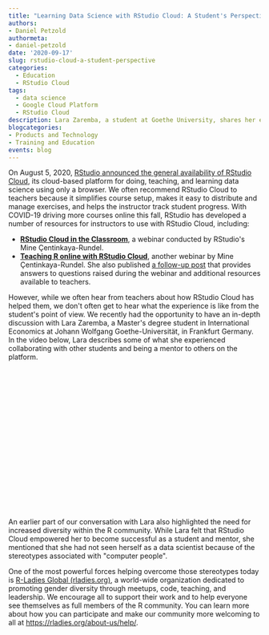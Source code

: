 ```yaml
---
title: "Learning Data Science with RStudio Cloud: A Student's Perspective"
authors: 
- Daniel Petzold
authormeta:
- daniel-petzold
date: '2020-09-17'
slug: rstudio-cloud-a-student-perspective
categories:
  - Education
  - RStudio Cloud
tags:
  - data science
  - Google Cloud Platform
  - RStudio Cloud
description: Lara Zaremba, a student at Goethe University, shares her experiences using RStudio Cloud to learn data science and how it has empowered her to help teach others.
blogcategories:
- Products and Technology
- Training and Education
events: blog
---
```


On August 5, 2020, <a href="https://blog.rstudio.com/2020/08/05/rstudio-cloud-announcement/" target="_blank" rel="noopener noreferrer">RStudio announced the general availability of RStudio Cloud</a>, its cloud-based platform for doing, teaching, and learning data science using only a browser. We often recommend RStudio Cloud to teachers because it simplifies course setup, makes it easy to distribute and manage exercises, and helps the instructor track student progress. With COVID-19 driving more courses online this fall, RStudio has developed a number of resources for instructors to use with RStudio Cloud, including:

- <a href="https://rstudio.com/resources/webinars/rstudio-cloud-in-the-classroom/" target="_blank" rel="noopener noreferrer">**RStudio Cloud in the Classroom**</a>, a webinar conducted by RStudio's Mine Çentinkaya-Rundel. 
- <a href="https://rstudio.com/resources/webinars/teaching-r-online-with-rstudio-cloud/" target="_blank" rel="noopener noreferrer">**Teaching R online with RStudio Cloud**</a>, another webinar by Mine Çentinkaya-Rundel. She also published <a href="https://education.rstudio.com/blog/2020/04/teaching-with-rstudio-cloud-q-a/" target="_blank" rel="noopener noreferrer">a follow-up post</a> that provides answers to questions raised during the webinar and additional resources available to teachers.

However, while we often hear from teachers about how RStudio Cloud has helped them, we don't often get to hear what the experience is like from the student's point of view. We recently had the opportunity to have an in-depth discussion with Lara Zaremba, a Master's degree student in International Economics at Johann Wolfgang Goethe-Universität, in Frankfurt Germany. In the video below, Lara describes some of what she experienced collaborating with other students and being a mentor to others on the platform.

<script src="https://fast.wistia.com/embed/medias/ipsl06x9s1.jsonp" async></script><script src="https://fast.wistia.com/assets/external/E-v1.js" async></script><div class="wistia_responsive_padding" style="padding:56.25% 0 0 0;position:relative;"><div class="wistia_responsive_wrapper" style="height:100%;left:0;position:absolute;top:0;width:100%;"><div class="wistia_embed wistia_async_ipsl06x9s1 seo=false videoFoam=true" style="height:100%;position:relative;width:100%"><div class="wistia_swatch" style="height:100%;left:0;opacity:0;overflow:hidden;position:absolute;top:0;transition:opacity 200ms;width:100%;"><img src="https://fast.wistia.com/embed/medias/ipsl06x9s1/swatch" style="filter:blur(5px);height:100%;object-fit:contain;width:100%;" alt="" aria-hidden="true" onload="this.parentNode.style.opacity=1;" /></div></div></div></div>

An earlier part of our conversation with Lara also highlighted the need for increased diversity within the R community. While Lara felt that RStudio Cloud empowered her to become successful as a student and mentor, she mentioned that she had not seen herself as a data scientist because of the stereotypes associated with "computer people".

One of the most powerful forces helping overcome those stereotypes today is <a href="https://rladies.org" target="_blank" rel="noopener noreferrer">R-Ladies Global (rladies.org)</a>, a world-wide organization dedicated to promoting gender diversity through meetups, code, teaching, and leadership. We encourage all to support their work and to help everyone see themselves as full members of the R community. You can learn more about how you can participate and make our community more welcoming to all at <a href=" https://rladies.org/about-us/help/" target="_blank" rel="noopener noreferrer">https://rladies.org/about-us/help/</a>.
